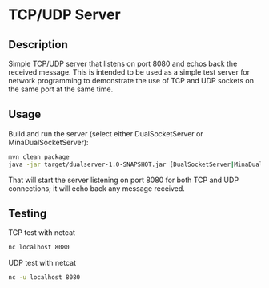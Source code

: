# TCP/UDP Server

## Description

Simple TCP/UDP server that listens on port 8080 and echos back the received message. This is intended to be used as a simple test server for network programming to demonstrate the use of TCP and UDP sockets on the same port at the same time.

## Usage

Build and run the server (select either DualSocketServer or MinaDualSocketServer):

```bash
mvn clean package
java -jar target/dualserver-1.0-SNAPSHOT.jar [DualSocketServer|MinaDualSocketServer]
```

That will start the server listening on port 8080 for both TCP and UDP connections; it will echo back any message received.

## Testing

TCP test with netcat

```bash
nc localhost 8080
```

UDP test with netcat

```bash
nc -u localhost 8080
```
